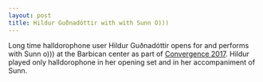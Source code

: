```yaml
---
layout: post
title: Hildur Guðnadóttir with with Sunn O)))
---
```

Long time halldorophone user Hildur Guðnadóttir opens for and performs with Sunn o))) at the Barbican center as part of [Convergence 2017](http://www.convergence-london.com/2017/event/sunn-o-hildur-gudnadottir). Hildur played only halldorophone in her opening set and in her accompaniment of Sunn.
